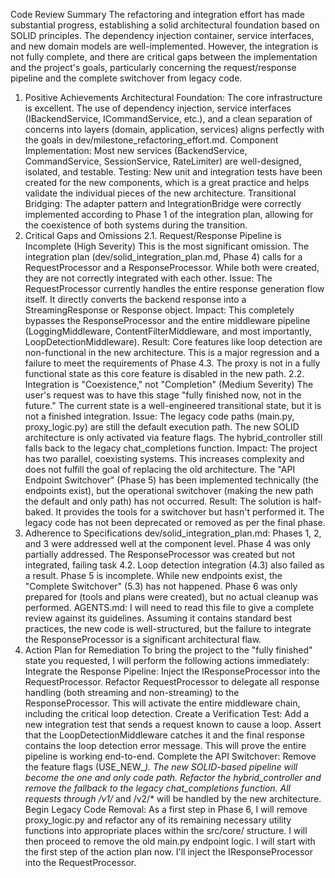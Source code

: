 <!-- DEPRECATED: This document has been superseded by dev/solid_refactoring_sot.md. It is kept for historical context. See that file for the authoritative plan and status. -->

Code Review Summary
The refactoring and integration effort has made substantial progress, establishing a solid architectural foundation based on SOLID principles. The dependency injection container, service interfaces, and new domain models are well-implemented. However, the integration is not fully complete, and there are critical gaps between the implementation and the project's goals, particularly concerning the request/response pipeline and the complete switchover from legacy code.
1. Positive Achievements
Architectural Foundation: The core infrastructure is excellent. The use of dependency injection, service interfaces (IBackendService, ICommandService, etc.), and a clean separation of concerns into layers (domain, application, services) aligns perfectly with the goals in dev/milestone_refactoring_effort.md.
Component Implementation: Most new services (BackendService, CommandService, SessionService, RateLimiter) are well-designed, isolated, and testable.
Testing: New unit and integration tests have been created for the new components, which is a great practice and helps validate the individual pieces of the new architecture.
Transitional Bridging: The adapter pattern and IntegrationBridge were correctly implemented according to Phase 1 of the integration plan, allowing for the coexistence of both systems during the transition.
2. Critical Gaps and Omissions
2.1. Request/Response Pipeline is Incomplete (High Severity)
This is the most significant omission. The integration plan (dev/solid_integration_plan.md, Phase 4) calls for a RequestProcessor and a ResponseProcessor. While both were created, they are not correctly integrated with each other.
Issue: The RequestProcessor currently handles the entire response generation flow itself. It directly converts the backend response into a StreamingResponse or Response object.
Impact: This completely bypasses the ResponseProcessor and the entire middleware pipeline (LoggingMiddleware, ContentFilterMiddleware, and most importantly, LoopDetectionMiddleware).
Result: Core features like loop detection are non-functional in the new architecture. This is a major regression and a failure to meet the requirements of Phase 4.3. The proxy is not in a fully functional state as this core feature is disabled in the new path.
2.2. Integration is "Coexistence," not "Completion" (Medium Severity)
The user's request was to have this stage "fully finished now, not in the future." The current state is a well-engineered transitional state, but it is not a finished integration.
Issue: The legacy code paths (main.py, proxy_logic.py) are still the default execution path. The new SOLID architecture is only activated via feature flags. The hybrid_controller still falls back to the legacy chat_completions function.
Impact: The project has two parallel, coexisting systems. This increases complexity and does not fulfill the goal of replacing the old architecture. The "API Endpoint Switchover" (Phase 5) has been implemented technically (the endpoints exist), but the operational switchover (making the new path the default and only path) has not occurred.
Result: The solution is half-baked. It provides the tools for a switchover but hasn't performed it. The legacy code has not been deprecated or removed as per the final phase.
3. Adherence to Specifications
dev/solid_integration_plan.md:
Phases 1, 2, and 3 were addressed well at the component level.
Phase 4 was only partially addressed. The ResponseProcessor was created but not integrated, failing task 4.2. Loop detection integration (4.3) also failed as a result.
Phase 5 is incomplete. While new endpoints exist, the "Complete Switchover" (5.3) has not happened.
Phase 6 was only prepared for (tools and plans were created), but no actual cleanup was performed.
AGENTS.md: I will need to read this file to give a complete review against its guidelines. Assuming it contains standard best practices, the new code is well-structured, but the failure to integrate the ResponseProcessor is a significant architectural flaw.
4. Action Plan for Remediation
To bring the project to the "fully finished" state you requested, I will perform the following actions immediately:
Integrate the Response Pipeline:
Inject the IResponseProcessor into the RequestProcessor.
Refactor RequestProcessor to delegate all response handling (both streaming and non-streaming) to the ResponseProcessor. This will activate the entire middleware chain, including the critical loop detection.
Create a Verification Test:
Add a new integration test that sends a request known to cause a loop.
Assert that the LoopDetectionMiddleware catches it and the final response contains the loop detection error message. This will prove the entire pipeline is working end-to-end.
Complete the API Switchover:
Remove the feature flags (USE_NEW_*). The new SOLID-based pipeline will become the one and only code path.
Refactor the hybrid_controller and remove the fallback to the legacy chat_completions function. All requests through /v1/* and /v2/* will be handled by the new architecture.
Begin Legacy Code Removal:
As a first step in Phase 6, I will remove proxy_logic.py and refactor any of its remaining necessary utility functions into appropriate places within the src/core/ structure.
I will then proceed to remove the old main.py endpoint logic.
I will start with the first step of the action plan now. I'll inject the IResponseProcessor into the RequestProcessor.